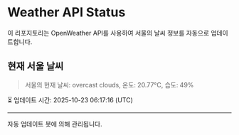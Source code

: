 
# Weather API Status

이 리포지토리는 OpenWeather API를 사용하여 서울의 날씨 정보를 자동으로 업데이트합니다.

## 현재 서울 날씨
> 서울의 현재 날씨: overcast clouds, 온도: 20.77°C, 습도: 49%

⏳ 업데이트 시간: 2025-10-23 06:17:16 (UTC)

---
자동 업데이트 봇에 의해 관리됩니다.
